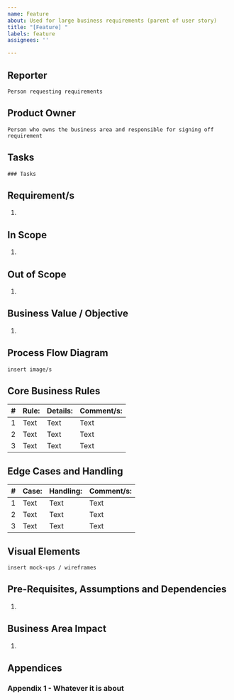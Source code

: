 ```yaml
---
name: Feature
about: Used for large business requirements (parent of user story)
title: "[Feature] "
labels: feature
assignees: ''

---
```



## Reporter

`Person requesting requirements`

## Product Owner

`Person who owns the business area and responsible for signing off requirement`

## Tasks

```[tasklist]
### Tasks
```

## Requirement/s

1.

## In Scope

1.

## Out of Scope

1.

## Business Value / Objective

1. 

## Process Flow Diagram

`insert image/s`

## Core Business Rules

| # | Rule: | Details: | Comment/s: |
| ----------- | ----------- | ----------- | ----------- |
| 1 | Text | Text | Text |
| 2 | Text | Text | Text |
| 3 | Text | Text | Text |


## Edge Cases and Handling

| # | Case: | Handling: | Comment/s: |
| ----------- | ----------- | ----------- | ----------- |
| 1 | Text | Text | Text |
| 2 | Text | Text | Text |
| 3 | Text | Text | Text |

## Visual Elements

`insert mock-ups / wireframes`

## Pre-Requisites, Assumptions and Dependencies

1.

## Business Area Impact

1.

## Appendices

### Appendix 1 - Whatever it is about
